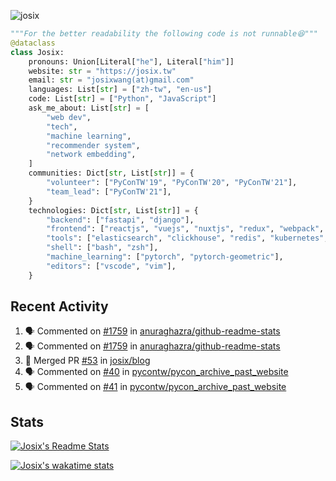 ![josix](https://komarev.com/ghpvc/?username=josix)
```python
"""For the better readability the following code is not runnable😆"""
@dataclass
class Josix:
    pronouns: Union[Literal["he"], Literal["him"]]
    website: str = "https://josix.tw"
    email: str = "josixwang(at)gmail.com"
    languages: List[str] = ["zh-tw", "en-us"]
    code: List[str] = ["Python", "JavaScript"]
    ask_me_about: List[str] = [
        "web dev",
        "tech",
        "machine learning",
        "recommender system",
        "network embedding",
    ]
    communities: Dict[str, List[str]] = {
        "volunteer": ["PyConTW'19", "PyConTW'20", "PyConTW'21"],
        "team_lead": ["PyConTW'21"],
    }
    technologies: Dict[str, List[str]] = {
        "backend": ["fastapi", "django"],
        "frontend": ["reactjs", "vuejs", "nuxtjs", "redux", "webpack", "tailwindcss"],
        "tools": ["elasticsearch", "clickhouse", "redis", "kubernetes", "docker"],
        "shell": ["bash", "zsh"],
        "machine_learning": ["pytorch", "pytorch-geometric"],
        "editors": ["vscode", "vim"],
    }
```
## Recent Activity
<!--START_SECTION:activity-->
1. 🗣 Commented on [#1759](https://github.com/anuraghazra/github-readme-stats/issues/1759) in [anuraghazra/github-readme-stats](https://github.com/anuraghazra/github-readme-stats)
2. 🗣 Commented on [#1759](https://github.com/anuraghazra/github-readme-stats/issues/1759) in [anuraghazra/github-readme-stats](https://github.com/anuraghazra/github-readme-stats)
3. 🎉 Merged PR [#53](https://github.com/josix/blog/pull/53) in [josix/blog](https://github.com/josix/blog)
4. 🗣 Commented on [#40](https://github.com/pycontw/pycon_archive_past_website/issues/40) in [pycontw/pycon_archive_past_website](https://github.com/pycontw/pycon_archive_past_website)
5. 🗣 Commented on [#41](https://github.com/pycontw/pycon_archive_past_website/issues/41) in [pycontw/pycon_archive_past_website](https://github.com/pycontw/pycon_archive_past_website)
<!--END_SECTION:activity-->



## Stats
[![Josix's Readme Stats](https://github-readme-stats.vercel.app/api?username=josix&show_icons=true&theme=default&count_private=true&card_width=400)](https://github.com/anuraghazra/github-readme-stats)

[![Josix's wakatime stats](https://github-readme-stats.vercel.app/api/wakatime?username=josix&layout=compact)](https://github.com/anuraghazra/github-readme-stats)
